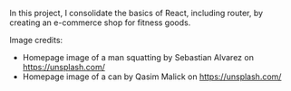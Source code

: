 In this project, I consolidate the basics of React, including router, by creating an e-commerce shop for fitness goods.

Image credits:
- Homepage image of a man squatting by Sebastian Alvarez on https://unsplash.com/
- Homepage image of a can by Qasim Malick on https://unsplash.com/
  